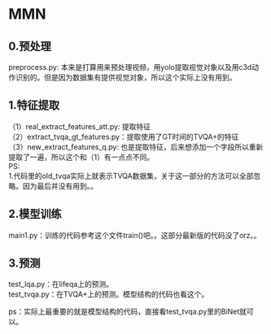 # MMN

## 0.预处理
preprocess.py: 本来是打算用来预处理视频，用yolo提取视觉对象以及用c3d动作识别的。但是因为数据集有提供视觉对象，所以这个实际上没有用到。   

## 1.特征提取
（1）real_extract_features_att.py: 提取特征     
（2）extract_tvqa_gt_features.py：提取使用了GT时间的TVQA+的特征      
（3）new_extract_features_q.py: 也是提取特征，后来想添加一个字段所以重新提取了一遍，所以这个和（1）有一点点不同。    
PS:   
1.代码里的old_tvqa实际上就表示TVQA数据集，关于这一部分的方法可以全部忽略。因为最后并没有用到。。  

## 2.模型训练
main1.py：训练的代码参考这个文件train()吧。。这部分最新版的代码没了orz。。   

## 3.预测
test_lqa.py：在lifeqa上的预测。    
test_tvqa.py：在TVQA+上的预测。模型结构的代码也看这个。  

ps：实际上最重要的就是模型结构的代码，直接看test_tvqa.py里的BiNet就可以。
